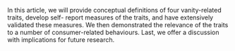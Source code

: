 In this article, we will provide conceptual definitions of four vanity-related traits, develop self- report measures of the traits, and have extensively validated these measures. We then demonstrated the relevance of the traits to a number of consumer-related behaviours. Last, we offer a discussion with implications for future research.

